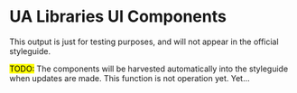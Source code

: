 UA Libraries UI Components
========================

This output is just for testing purposes, and will not appear in the official styleguide.

<mark>TODO:</mark>
The components will be harvested automatically into the styleguide when updates are made. This function is not operation yet. Yet...